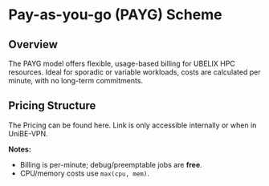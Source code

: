# Pay-as-you-go (PAYG) Scheme

## Overview
The PAYG model offers flexible, usage-based billing for UBELIX HPC resources. Ideal for sporadic or variable workloads, costs are calculated per minute, with no long-term commitments.

## Pricing Structure
The Pricing can be found here. Link is only accessible internally or when in UniBE-VPN.

**Notes:**
- Billing is per-minute; debug/preemptable jobs are **free**.
- CPU/memory costs use `max(cpu, mem)`.
